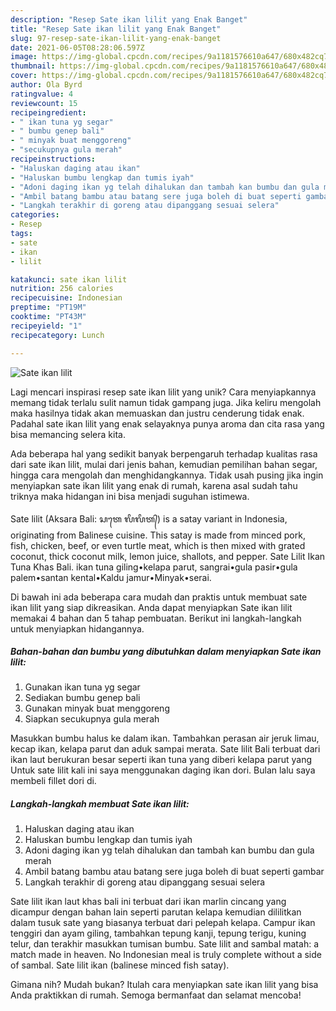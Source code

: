 ```yaml
---
description: "Resep Sate ikan lilit yang Enak Banget"
title: "Resep Sate ikan lilit yang Enak Banget"
slug: 97-resep-sate-ikan-lilit-yang-enak-banget
date: 2021-06-05T08:28:06.597Z
image: https://img-global.cpcdn.com/recipes/9a1181576610a647/680x482cq70/sate-ikan-lilit-foto-resep-utama.jpg
thumbnail: https://img-global.cpcdn.com/recipes/9a1181576610a647/680x482cq70/sate-ikan-lilit-foto-resep-utama.jpg
cover: https://img-global.cpcdn.com/recipes/9a1181576610a647/680x482cq70/sate-ikan-lilit-foto-resep-utama.jpg
author: Ola Byrd
ratingvalue: 4
reviewcount: 15
recipeingredient:
- " ikan tuna yg segar"
- " bumbu genep bali"
- " minyak buat menggoreng"
- "secukupnya gula merah"
recipeinstructions:
- "Haluskan daging atau ikan"
- "Haluskan bumbu lengkap dan tumis iyah"
- "Adoni daging ikan yg telah dihalukan dan tambah kan bumbu dan gula merah"
- "Ambil batang bambu atau batang sere juga boleh di buat seperti gambar"
- "Langkah terakhir di goreng atau dipanggang sesuai selera"
categories:
- Resep
tags:
- sate
- ikan
- lilit

katakunci: sate ikan lilit 
nutrition: 256 calories
recipecuisine: Indonesian
preptime: "PT19M"
cooktime: "PT43M"
recipeyield: "1"
recipecategory: Lunch

---
```



![Sate ikan lilit](https://img-global.cpcdn.com/recipes/9a1181576610a647/680x482cq70/sate-ikan-lilit-foto-resep-utama.jpg)

Lagi mencari inspirasi resep sate ikan lilit yang unik? Cara menyiapkannya memang tidak terlalu sulit namun tidak gampang juga. Jika keliru mengolah maka hasilnya tidak akan memuaskan dan justru cenderung tidak enak. Padahal sate ikan lilit yang enak selayaknya punya aroma dan cita rasa yang bisa memancing selera kita.

Ada beberapa hal yang sedikit banyak berpengaruh terhadap kualitas rasa dari sate ikan lilit, mulai dari jenis bahan, kemudian pemilihan bahan segar, hingga cara mengolah dan menghidangkannya. Tidak usah pusing jika ingin menyiapkan sate ikan lilit yang enak di rumah, karena asal sudah tahu triknya maka hidangan ini bisa menjadi suguhan istimewa.

Sate lilit (Aksara Bali: ᬲᬢᬾ ᬮᬶᬮᬶᬢ᭄) is a satay variant in Indonesia, originating from Balinese cuisine. This satay is made from minced pork, fish, chicken, beef, or even turtle meat, which is then mixed with grated coconut, thick coconut milk, lemon juice, shallots, and pepper. Sate Lilit Ikan Tuna Khas Bali. ikan tuna giling•kelapa parut, sangrai•gula pasir•gula palem•santan kental•Kaldu jamur•Minyak•serai.


Di bawah ini ada beberapa cara mudah dan praktis untuk membuat sate ikan lilit yang siap dikreasikan. Anda dapat menyiapkan Sate ikan lilit memakai 4 bahan dan 5 tahap pembuatan. Berikut ini langkah-langkah untuk menyiapkan hidangannya.

<!--inarticleads1-->

##### Bahan-bahan dan bumbu yang dibutuhkan dalam menyiapkan Sate ikan lilit:

1. Gunakan  ikan tuna yg segar
1. Sediakan  bumbu genep bali
1. Gunakan  minyak buat menggoreng
1. Siapkan secukupnya gula merah


Masukkan bumbu halus ke dalam ikan. Tambahkan perasan air jeruk limau, kecap ikan, kelapa parut dan aduk sampai merata. Sate lilit Bali terbuat dari ikan laut berukuran besar seperti ikan tuna yang diberi kelapa parut yang Untuk sate lilit kali ini saya menggunakan daging ikan dori. Bulan lalu saya membeli fillet dori di. 

<!--inarticleads2-->

##### Langkah-langkah membuat Sate ikan lilit:

1. Haluskan daging atau ikan
1. Haluskan bumbu lengkap dan tumis iyah
1. Adoni daging ikan yg telah dihalukan dan tambah kan bumbu dan gula merah
1. Ambil batang bambu atau batang sere juga boleh di buat seperti gambar
1. Langkah terakhir di goreng atau dipanggang sesuai selera


Sate lilit ikan laut khas bali ini terbuat dari ikan marlin cincang yang dicampur dengan bahan lain seperti parutan kelapa kemudian dililitkan dalam tusuk sate yang biasanya terbuat dari pelepah kelapa. Campur ikan tenggiri dan ayam giling, tambahkan tepung kanji, tepung terigu, kuning telur, dan terakhir masukkan tumisan bumbu. Sate lilit and sambal matah: a match made in heaven. No Indonesian meal is truly complete without a side of sambal. Sate lilit ikan (balinese minced fish satay). 

Gimana nih? Mudah bukan? Itulah cara menyiapkan sate ikan lilit yang bisa Anda praktikkan di rumah. Semoga bermanfaat dan selamat mencoba!
